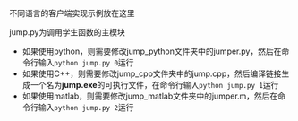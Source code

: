 不同语言的客户端实现示例放在这里

jump.py为调用学生函数的主模块

* 如果使用python，则需要修改jump_python文件夹中的jumper.py，然后在命令行输入```python jump.py 0```运行
* 如果使用C++，则需要修改jump_cpp文件夹中的jump.cpp，然后编译链接生成一个名为**jump.exe**的可执行文件，在命令行输入```python jump.py 1```运行
* 如果使用matlab，则需要修改jump_matlab文件夹中的jumper.m，然后在命令行输入```python jump.py 2```运行
